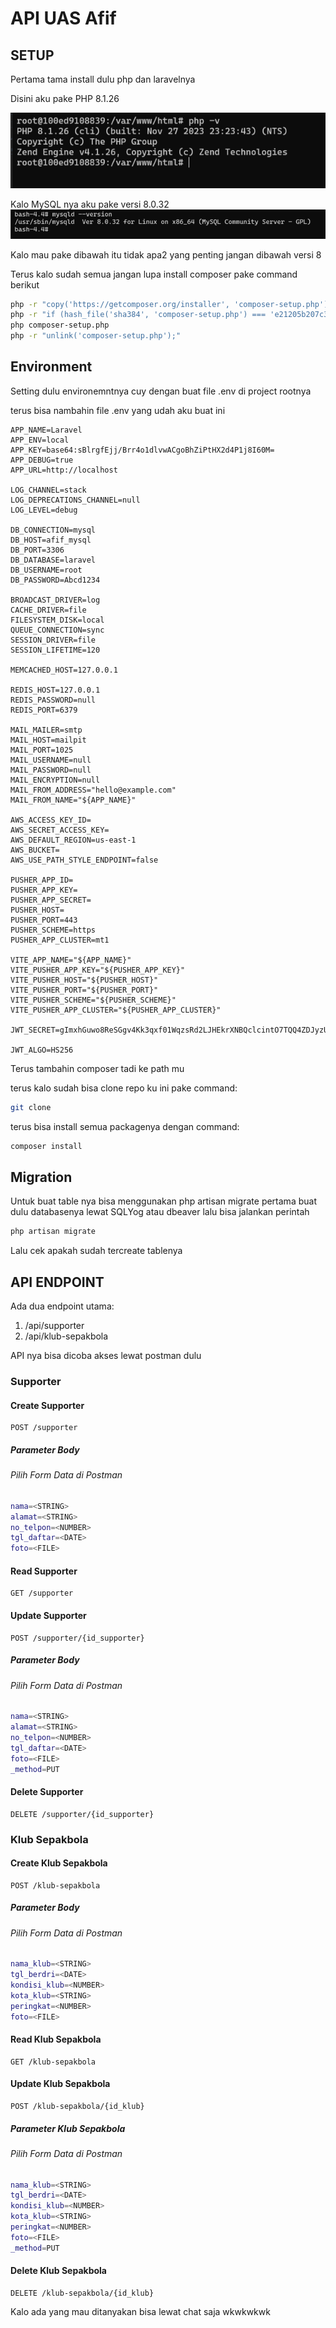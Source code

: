 # API UAS Afif

## SETUP

Pertama tama install dulu php dan laravelnya

Disini aku pake PHP 8.1.26

![Alt text](screenshot/image1.png)


Kalo MySQL nya aku pake versi 8.0.32
![Alt text](screenshot/image2.png)

Kalo mau pake dibawah itu tidak apa2 yang penting jangan dibawah versi 8

Terus kalo sudah semua jangan lupa install composer 
pake command berikut

```bash
php -r "copy('https://getcomposer.org/installer', 'composer-setup.php');"
php -r "if (hash_file('sha384', 'composer-setup.php') === 'e21205b207c3ff031906575712edab6f13eb0b361f2085f1f1237b7126d785e826a450292b6cfd1d64d92e6563bbde02') { echo 'Installer verified'; } else { echo 'Installer corrupt'; unlink('composer-setup.php'); } echo PHP_EOL;"
php composer-setup.php
php -r "unlink('composer-setup.php');"
```

## Environment

Setting dulu environemntnya cuy dengan buat file .env di project rootnya

terus bisa nambahin file .env yang udah aku buat ini
```env
APP_NAME=Laravel
APP_ENV=local
APP_KEY=base64:sBlrgfEjj/Brr4o1dlvwACgoBhZiPtHX2d4P1j8I60M=
APP_DEBUG=true
APP_URL=http://localhost

LOG_CHANNEL=stack
LOG_DEPRECATIONS_CHANNEL=null
LOG_LEVEL=debug

DB_CONNECTION=mysql
DB_HOST=afif_mysql
DB_PORT=3306
DB_DATABASE=laravel
DB_USERNAME=root
DB_PASSWORD=Abcd1234

BROADCAST_DRIVER=log
CACHE_DRIVER=file
FILESYSTEM_DISK=local
QUEUE_CONNECTION=sync
SESSION_DRIVER=file
SESSION_LIFETIME=120

MEMCACHED_HOST=127.0.0.1

REDIS_HOST=127.0.0.1
REDIS_PASSWORD=null
REDIS_PORT=6379

MAIL_MAILER=smtp
MAIL_HOST=mailpit
MAIL_PORT=1025
MAIL_USERNAME=null
MAIL_PASSWORD=null
MAIL_ENCRYPTION=null
MAIL_FROM_ADDRESS="hello@example.com"
MAIL_FROM_NAME="${APP_NAME}"

AWS_ACCESS_KEY_ID=
AWS_SECRET_ACCESS_KEY=
AWS_DEFAULT_REGION=us-east-1
AWS_BUCKET=
AWS_USE_PATH_STYLE_ENDPOINT=false

PUSHER_APP_ID=
PUSHER_APP_KEY=
PUSHER_APP_SECRET=
PUSHER_HOST=
PUSHER_PORT=443
PUSHER_SCHEME=https
PUSHER_APP_CLUSTER=mt1

VITE_APP_NAME="${APP_NAME}"
VITE_PUSHER_APP_KEY="${PUSHER_APP_KEY}"
VITE_PUSHER_HOST="${PUSHER_HOST}"
VITE_PUSHER_PORT="${PUSHER_PORT}"
VITE_PUSHER_SCHEME="${PUSHER_SCHEME}"
VITE_PUSHER_APP_CLUSTER="${PUSHER_APP_CLUSTER}"

JWT_SECRET=gImxhGuwo8ReSGgv4Kk3qxf01WqzsRd2LJHEkrXNBQclcintO7TQQ4ZDJyzUREmz

JWT_ALGO=HS256
```

Terus tambahin composer tadi ke path mu

terus kalo sudah bisa clone repo ku ini pake command:

```bash
git clone 
```

terus bisa install semua packagenya dengan command:
```bash
composer install
```

## Migration
Untuk buat table nya bisa menggunakan php artisan migrate
pertama buat dulu databasenya lewat SQLYog atau dbeaver
lalu bisa jalankan perintah
```bash
php artisan migrate
```

Lalu cek apakah sudah tercreate tablenya

## API ENDPOINT

Ada dua endpoint utama:
1. /api/supporter
2. /api/klub-sepakbola


API nya bisa dicoba akses lewat postman dulu

### Supporter
#### Create Supporter
```API
POST /supporter
```

##### Parameter Body
###### Pilih Form Data di Postman
```bash
nama=<STRING>
alamat=<STRING>
no_telpon=<NUMBER>
tgl_daftar=<DATE>
foto=<FILE>
```

#### Read Supporter
```API
GET /supporter
```

#### Update Supporter
```API
POST /supporter/{id_supporter}
```

##### Parameter Body
###### Pilih Form Data di Postman
```bash
nama=<STRING>
alamat=<STRING>
no_telpon=<NUMBER>
tgl_daftar=<DATE>
foto=<FILE>
_method=PUT
```

#### Delete Supporter
```API
DELETE /supporter/{id_supporter}
```


### Klub Sepakbola
#### Create Klub Sepakbola
```API
POST /klub-sepakbola
```

##### Parameter Body
###### Pilih Form Data di Postman
```bash
nama_klub=<STRING>
tgl_berdri=<DATE>
kondisi_klub=<NUMBER>
kota_klub=<STRING>
peringkat=<NUMBER>
foto=<FILE>
```

#### Read Klub Sepakbola
```API
GET /klub-sepakbola
```

#### Update Klub Sepakbola
```API
POST /klub-sepakbola/{id_klub}
```

##### Parameter Klub Sepakbola
###### Pilih Form Data di Postman
```bash
nama_klub=<STRING>
tgl_berdri=<DATE>
kondisi_klub=<NUMBER>
kota_klub=<STRING>
peringkat=<NUMBER>
foto=<FILE>
_method=PUT
```

#### Delete Klub Sepakbola
```API
DELETE /klub-sepakbola/{id_klub}
```

Kalo ada yang mau ditanyakan bisa lewat chat saja wkwkwkwk
